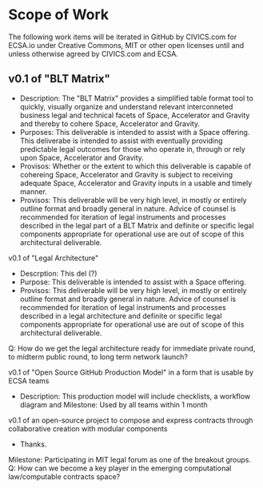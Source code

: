 # Scope of Work

The following work items will be iterated in GitHub by CIVICS.com for ECSA.io under Creative Commons, MIT or other open licenses until and unless otherwise agreed by CIVICS.com and ECSA.  

## v0.1 of "BLT Matrix"

* Description: The "BLT Matrix" provides a simplified table format tool to quickly, visually organize and understand relevant interconneted business legal and technical facets of Space, Accelerator and Gravity and thereby to cohere Space, Accelerator and Gravity.  
* Purposes: This deliverable is intended to assist with a Space offering. This deliverabe is intended to assist with eventually providing predictable legal outcomes for those who operate in, through or rely upon Space, Accelerator and Gravity.
* Provisos: Whether or the extent to which this deliverable is capable of cohereing Space, Accelerator and Gravity is subject to receiving adequate Space, Accelerator and Gravity inputs in a usable and timely manner.  
* Provisos: This deliverable will be very high level, in mostly or entirely outline format and broadly general in nature.  Advice of counsel is recommended for iteration of legal instruments and processes  described in the legal part of a BLT Matrix and definite or specific legal components appropriate for operational use are out of scope of this architectural deliverable.

v0.1 of "Legal Architecture" 

* Descrption: This del (?)
* Purpose: This deliverable is intended to assist with a Space offering. 
* Provisos: This deliverable will be very high level, in mostly or entirely outline format and broadly general in nature.  Advice of counsel is recommended for iteration of legal instruments and processes  described in a legal architecture and definite or specific legal components appropriate for operational use are out of scope of this architectural deliverable.

Q: How do we get the legal architecture ready for immediate private round, to midterm public round, to long term network launch?

v0.1 of "Open Source GitHub Production Model" in a form that is usable by ECSA teams
* Description: This production model will include checklists, a workflow diagram and 
Milestone: Used by all teams within 1 month

v0.1 of an open-source project to compose and express contracts through collaborative creation with modular components

* Thanks.

Milestone: Participating in MIT legal forum as one of the breakout groups. Q: How can we become a key player in the emerging computational law/computable contracts space?
